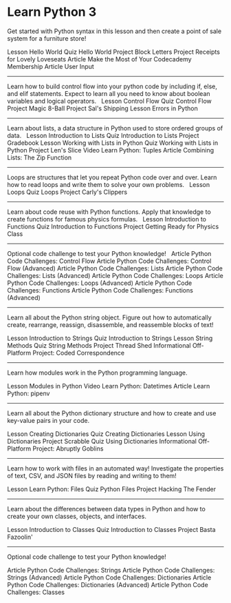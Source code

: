 # Learn Python 3

Get started with Python syntax in this lesson and then create a point of sale system for a furniture store!

Lesson Hello World
Quiz Hello World
Project Block Letters
Project Receipts for Lovely Loveseats
Article Make the Most of Your Codecademy Membership
Article User Input

---

Learn how to build control flow into your python code by including if, else, and elif statements. Expect to learn all you need to know about boolean variables and logical operators.
 
Lesson Control Flow
Quiz Control Flow
Project Magic 8-Ball
Project Sal's Shipping
Lesson Errors in Python

---

Learn about lists, a data structure in Python used to store ordered groups of data.
 
Lesson Introduction to Lists
Quiz Introduction to Lists
Project Gradebook
Lesson Working with Lists in Python
Quiz Working with Lists in Python
Project Len's Slice
Video Learn Python: Tuples
Article Combining Lists: The Zip Function

---

Loops are structures that let you repeat Python code over and over. Learn how to read loops and write them to solve your own problems.
 
Lesson Loops
Quiz Loops
Project Carly's Clippers

---

Learn about code reuse with Python functions. Apply that knowledge to create functions for famous physics formulas.
 
Lesson Introduction to Functions
Quiz Introduction to Functions
Project Getting Ready for Physics Class

---

Optional code challenge to test your Python knowledge!
 
Article Python Code Challenges: Control Flow
Article Python Code Challenges: Control Flow (Advanced)
Article Python Code Challenges: Lists
Article Python Code Challenges: Lists (Advanced)
Article Python Code Challenges: Loops
Article Python Code Challenges: Loops (Advanced)
Article Python Code Challenges: Functions
Article Python Code Challenges: Functions (Advanced)

---

Learn all about the Python string object. Figure out how to automatically create, rearrange, reassign, disassemble, and reassemble blocks of text!

Lesson Introduction to Strings
Quiz Introduction to Strings
Lesson String Methods
Quiz String Methods
Project Thread Shed
Informational Off-Platform Project: Coded Correspondence

---

Learn how modules work in the Python programming language.

Lesson Modules in Python
Video Learn Python: Datetimes
Article Learn Python: pipenv

---

Learn all about the Python dictionary structure and how to create and use key-value pairs in your code.

Lesson Creating Dictionaries
Quiz Creating Dictionaries
Lesson Using Dictionaries
Project Scrabble
Quiz Using Dictionaries
Informational Off-Platform Project: Abruptly Goblins

---

Learn how to work with files in an automated way! Investigate the properties of text, CSV, and JSON files by reading and writing to them!

Lesson Learn Python: Files
Quiz Python Files
Project Hacking The Fender

---

Learn about the differences between data types in Python and how to create your own classes, objects, and interfaces.

Lesson Introduction to Classes
Quiz Introduction to Classes
Project Basta Fazoolin'

---

Optional code challenge to test your Python knowledge!

Article Python Code Challenges: Strings
Article Python Code Challenges: Strings (Advanced)
Article Python Code Challenges: Dictionaries
Article Python Code Challenges: Dictionaries (Advanced)
Article Python Code Challenges: Classes
